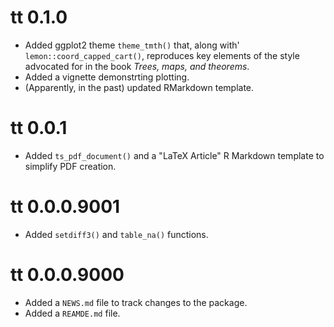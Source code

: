 # tt 0.1.0

- Added ggplot2 theme `theme_tmth()` that, along with'
  `lemon::coord_capped_cart()`, reproduces key elements of the style
  advocated for in the book _Trees, maps, and theorems_.
- Added a vignette demonstrting plotting.
- (Apparently, in the past) updated RMarkdown template.

# tt 0.0.1

- Added `ts_pdf_document()` and a "LaTeX Article" R Markdown template
  to simplify PDF creation.

# tt 0.0.0.9001

- Added `setdiff3()` and `table_na()` functions.

# tt 0.0.0.9000

- Added a `NEWS.md` file to track changes to the package.
- Added a `REAMDE.md` file.

